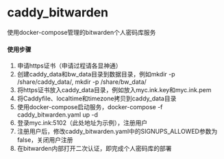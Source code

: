 # caddy_bitwarden
使用docker-compose管理的bitwarden个人密码库服务

#### 使用步骤
1. 申请https证书（申请过程请各显神通）
2. 创建caddy_data和bw_data目录到数据目录，例如mkdir -p /share/caddy_data/, mkdir -p /share/bw_data/
3. 将https证书放入caddy_data目录，例如放入myc.ink.key和myc.ink.pem
4. 将Caddyfile、localtime和timezone拷贝到caddy_data目录
5. 使用docker-compose启动服务，docker-compose -f caddy_bitwarden.yaml up -d
6. 登录myc.ink:5102（此处地址为示例），注册用户
7. 注册用户后，修改caddy_bitwarden.yaml中的SIGNUPS_ALLOWED参数为false，关闭用户注册
8. 在bitwarden内部打开二次认证，即完成个人密码库的部署